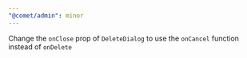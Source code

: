 ```yaml
---
"@comet/admin": minor
---
```


Change the `onClose` prop of `DeleteDialog` to use the `onCancel` function instead of `onDelete`
